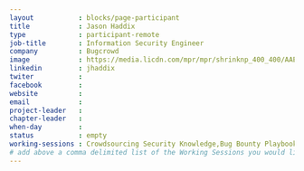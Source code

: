 ```yaml
---
layout           : blocks/page-participant
title            : Jason Haddix
type             : participant-remote
job-title        : Information Security Engineer
company          : Bugcrowd
image            : https://media.licdn.com/mpr/mpr/shrinknp_400_400/AAEAAQAAAAAAAAfsAAAAJGUyNDhiMDZmLTY2YTEtNGRlOS05NjQ0LWM0MDc5MDc4ZjE1Zg.jpg
linkedin         : jhaddix
twiter           :
facebook         :
website          :
email            :
project-leader   :
chapter-leader   :
when-day         :
status           : empty
working-sessions : Crowdsourcing Security Knowledge,Bug Bounty Playbook
# add above a comma delimited list of the Working Sessions you would like to attend (use the session's title)
---
```


<!-- put more details about participant here -->
